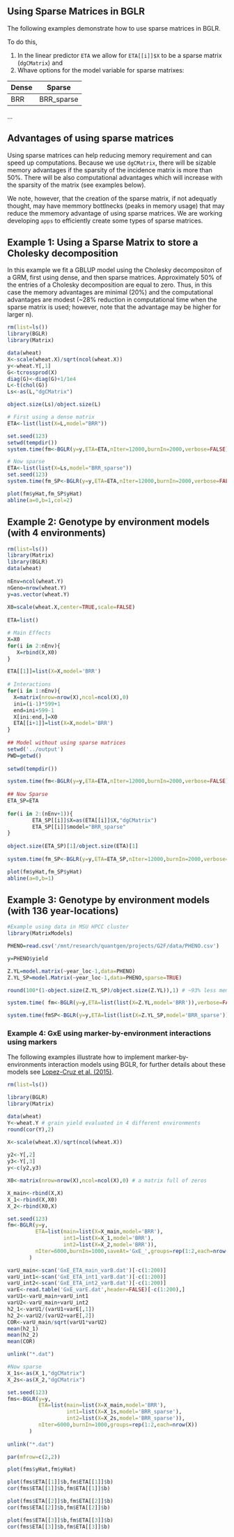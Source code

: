 ## Using Sparse Matrices in BGLR

The following examples demonstrate how to use sparse matrices in BGLR. 

To do this, 
 1) In the linear predictor `ETA` we allow for `ETA[[i]]$X` to be a sparse matrix (`dgCMatrix`) and
 2) Whave options for the model variable for sparse matrixes:



| Dense    | Sparse |
| -------- | ------- |
| BRR  | BRR_sparse  |
...

## Advantages of using sparse matrices

Using sparse matrices can help reducing memory requirement and can speed up computations. Because we use `dgCMatrix`, 
there will be sizable memory advantages if the sparsity of the incidence matrix is more than 50%. There will be 
also computational advantages which will increase with the sparsity of the matrix (see examples below).

We note, however, that the creation of the sparse matrix, if not adequatly thought, 
may have memmory bottlnecks (peaks in memory usage) that may reduce the mmemory 
advantage of using sparse matrices. We are working developing `apps` to 
efficiently create some types of sparse matrices.

## Example 1: Using a Sparse Matrix to store a Cholesky decomposition

In this example we fit a GBLUP model using the Cholesky decompositon of a GRM, 
first using dense, and then sparse matrices. Approximately 50% of the entries 
of a Cholesky decomposition are equal to zero. Thus, in this case the memory advantages 
are minimal (20%) and the computational advantages are modest 
(~28% reduction in computational time when the sparse matrix is used; 
however, note that the advantage may be higher for larger n).
  
```r
rm(list=ls())
library(BGLR)
library(Matrix)

data(wheat)
X<-scale(wheat.X)/sqrt(ncol(wheat.X))
y<-wheat.Y[,1]
G<-tcrossprod(X)
diag(G)<-diag(G)+1/1e4
L<-t(chol(G))
Ls<-as(L,"dgCMatrix")

object.size(Ls)/object.size(L)

# First using a dense matrix
ETA<-list(list(X=L,model="BRR"))

set.seed(123)
setwd(tempdir())
system.time(fm<-BGLR(y=y,ETA=ETA,nIter=12000,burnIn=2000,verbose=FALSE))

# Now sparse
ETA<-list(list(X=Ls,model="BRR_sparse"))
set.seed(123)
system.time(fm_SP<-BGLR(y=y,ETA=ETA,nIter=12000,burnIn=2000,verbose=FALSE))

plot(fm$yHat,fm_SP$yHat)
abline(a=0,b=1,col=2)
```

## Example 2: Genotype by environment models (with 4 environments)

```r
rm(list=ls())
library(Matrix)
library(BGLR)
data(wheat)
 
nEnv=ncol(wheat.Y)
nGeno=nrow(wheat.Y)
y=as.vector(wheat.Y)
 
X0=scale(wheat.X,center=TRUE,scale=FALSE)
 
ETA=list()

# Main Effects
X=X0
for(i in 2:nEnv){
   X=rbind(X,X0)
}

ETA[[1]]=list(X=X,model='BRR')
 
# Interactions
for(i in 1:nEnv){
  X=matrix(nrow=nrow(X),ncol=ncol(X),0)
  ini=(i-1)*599+1
  end=ini+599-1
  X[ini:end,]=X0
  ETA[[i+1]]=list(X=X,model='BRR')
}
 
## Model without using sparse matrices
setwd('../output')
PWD=getwd()
 
setwd(tempdir())

system.time(fm<-BGLR(y=y,ETA=ETA,nIter=12000,burnIn=2000,verbose=FALSE))
 
## Now Sparse
ETA_SP=ETA
 
for(i in 2:(nEnv+1)){
        ETA_SP[[i]]$X=as(ETA[[i]]$X,"dgCMatrix")
        ETA_SP[[i]]$model="BRR_sparse"
}
 
object.size(ETA_SP)[1]/object.size(ETA)[1]
 
system.time(fm_SP<-BGLR(y=y,ETA=ETA_SP,nIter=12000,burnIn=2000,verbose=FALSE))

plot(fm$yHat,fm_SP$yHat)
abline(a=0,b=1)

```

## Example 3: Genotype by environment models (with 136 year-locations)

```r
#Example using data in MSU HPCC cluster
library(MatrixModels)

PHENO=read.csv('/mnt/research/quantgen/projects/G2F/data/PHENO.csv')

y=PHENO$yield

Z.YL=model.matrix(~year_loc-1,data=PHENO)
Z.YL_SP=model.Matrix(~year_loc-1,data=PHENO,sparse=TRUE)

round(100*(1-object.size(Z.YL_SP)/object.size(Z.YL)),1) # ~93% less memmory

system.time( fm<-BGLR(y=y,ETA=list(list(X=Z.YL,model='BRR')),verbose=FALSE) )

system.time(fmSP<-BGLR(y=y,ETA=list(list(X=Z.YL_SP,model='BRR_sparse')),verbose=FALSE))

```

### Example 4: GxE using marker-by-environment interactions using markers

The following examples illustrate how to implement marker-by-environments interaction models using BGLR, 
for further details about these models see [Lopez-Cruz et al. (2015)](https://doi.org/10.1534/g3.114.016097).

``` R
rm(list=ls())

library(BGLR)
library(Matrix)

data(wheat)
Y<-wheat.Y # grain yield evaluated in 4 different environments
round(cor(Y),2)

X<-scale(wheat.X)/sqrt(ncol(wheat.X))
 
y2<-Y[,2]
y3<-Y[,3]
y<-c(y2,y3)

X0<-matrix(nrow=nrow(X),ncol=ncol(X),0) # a matrix full of zeros

X_main<-rbind(X,X)
X_1<-rbind(X,X0)
X_2<-rbind(X0,X)

set.seed(123)
fm<-BGLR(y=y,
         ETA=list(main=list(X=X_main,model='BRR'),
                  int1=list(X=X_1,model='BRR'),
                  int2=list(X=X_2,model='BRR')),
	     nIter=6000,burnIn=1000,saveAt='GxE_',groups=rep(1:2,each=nrow(X))
	   )

varU_main<-scan('GxE_ETA_main_varB.dat')[-c(1:200)]
varU_int1<-scan('GxE_ETA_int1_varB.dat')[-c(1:200)]
varU_int2<-scan('GxE_ETA_int2_varB.dat')[-c(1:200)]
varE<-read.table('GxE_varE.dat',header=FALSE)[-c(1:200),]
varU1<-varU_main+varU_int1
varU2<-varU_main+varU_int2
h2_1<-varU1/(varU1+varE[,1])
h2_2<-varU2/(varU2+varE[,2])
COR<-varU_main/sqrt(varU1*varU2)
mean(h2_1)
mean(h2_2)
mean(COR)

unlink("*.dat")

#Now sparse
X_1s<-as(X_1,"dgCMatrix")
X_2s<-as(X_2,"dgCMatrix")

set.seed(123)
fms<-BGLR(y=y,
          ETA=list(main=list(X=X_main,model='BRR'),
                   int1=list(X=X_1s,model='BRR_sparse'),
                   int2=list(X=X_2s,model='BRR_sparse')),
	      nIter=6000,burnIn=1000,groups=rep(1:2,each=nrow(X))
	   )
	   
unlink("*.dat")

par(mfrow=c(2,2))

plot(fms$yHat,fm$yHat)

plot(fms$ETA[[1]]$b,fm$ETA[[1]]$b)
cor(fms$ETA[[1]]$b,fm$ETA[[1]]$b)

plot(fms$ETA[[2]]$b,fm$ETA[[2]]$b)
cor(fms$ETA[[2]]$b,fm$ETA[[2]]$b)

plot(fms$ETA[[3]]$b,fm$ETA[[3]]$b)
cor(fms$ETA[[3]]$b,fm$ETA[[3]]$b)

```

